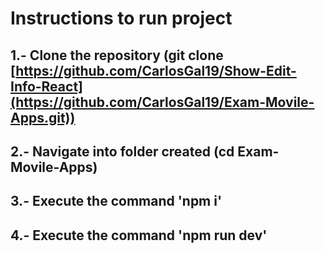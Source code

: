 # Instructions to run project

## 1.- Clone the repository (git clone [https://github.com/CarlosGal19/Show-Edit-Info-React](https://github.com/CarlosGal19/Exam-Movile-Apps.git))

## 2.- Navigate into folder created (cd Exam-Movile-Apps)

## 3.- Execute the command 'npm i'

## 4.- Execute the command 'npm run dev'
